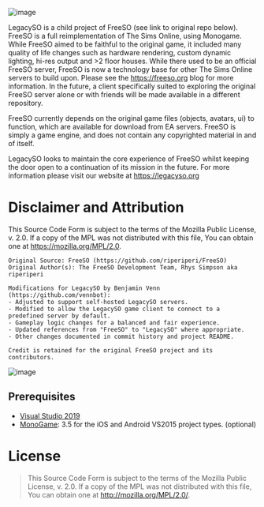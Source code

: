 ![image](https://legacyso.org/wp-content/uploads/2025/06/legacyso-logo-reg.png)

LegacySO is a child project of FreeSO (see link to original repo below). FreeSO is a full reimplementation of The Sims Online, using Monogame. While FreeSO aimed to be faithful to the original game, it included many quality of life changes such as hardware rendering, custom dynamic lighting, hi-res output and >2 floor houses. While there used to be an official FreeSO server, FreeSO is now a technology base for other The Sims Online servers to build upon. Please see the https://freeso.org blog for more information. In the future, a client specifically suited to exploring the original FreeSO server alone or with friends will be made available in a different repository.

FreeSO currently depends on the original game files (objects, avatars, ui) to function, which are available for download from EA servers. FreeSO is simply a game engine, and does not contain any copyrighted material in and of itself.

LegacySO looks to maintain the core experience of FreeSO whilst keeping the door open to a continuation of its mission in the future. For more information please visit our website at https://legacyso.org

# Disclaimer and Attribution

This Source Code Form is subject to the terms of the Mozilla Public License, v. 2.0.
If a copy of the MPL was not distributed with this file, You can obtain one at https://mozilla.org/MPL/2.0.

    Original Source: FreeSO (https://github.com/riperiperi/FreeSO)
    Original Author(s): The FreeSO Development Team, Rhys Simpson aka riperiperi

    Modifications for LegacySO by Benjamin Venn (https://github.com/vennbot):
    - Adjusted to support self-hosted LegacySO servers.
    - Modified to allow the LegacySO game client to connect to a predefined server by default.
    - Gameplay logic changes for a balanced and fair experience.
    - Updated references from "FreeSO" to "LegacySO" where appropriate.
    - Other changes documented in commit history and project README.

    Credit is retained for the original FreeSO project and its contributors.


![image](https://legacyso.org/wp-content/uploads/2025/06/blog-feature.png)

## Prerequisites
* [Visual Studio 2019](https://visualstudio.microsoft.com/vs/)
* [MonoGame](http://www.monogame.net): 3.5 for the iOS and Android VS2015 project types. (optional)

# License
> This Source Code Form is subject to the terms of the Mozilla Public License, v. 2.0.
> If a copy of the MPL was not distributed with this file, You can obtain one at
> http://mozilla.org/MPL/2.0/.
